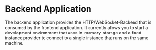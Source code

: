 # Backend Application

The backend application provides the HTTP/WebSocket-Backend that is consumed by the frontend application. It currently allows you to start a development environment that uses in-memory-storage and a fixed instance provider to connect to a single instance that runs on the same machine. 